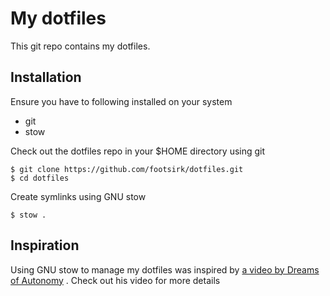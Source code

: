 # My dotfiles

This git repo contains my dotfiles.

## Installation

Ensure you have to following installed on your system

- git
- stow

Check out the dotfiles repo in your $HOME directory using git

```
$ git clone https://github.com/footsirk/dotfiles.git
$ cd dotfiles
```

Create symlinks using GNU stow

```
$ stow .
```

## Inspiration

Using GNU stow to manage my dotfiles was inspired by
[a video by Dreams of Autonomy](https://youtu.be/y6XCebnB9gs)
. Check out his video for more details

